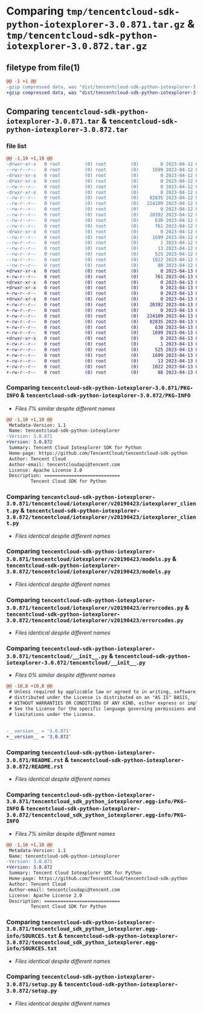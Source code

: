 # Comparing `tmp/tencentcloud-sdk-python-iotexplorer-3.0.871.tar.gz` & `tmp/tencentcloud-sdk-python-iotexplorer-3.0.872.tar.gz`

## filetype from file(1)

```diff
@@ -1 +1 @@
-gzip compressed data, was "dist/tencentcloud-sdk-python-iotexplorer-3.0.871.tar", last modified: Wed Apr 12 00:27:08 2023, max compression
+gzip compressed data, was "dist/tencentcloud-sdk-python-iotexplorer-3.0.872.tar", last modified: Thu Apr 13 00:43:58 2023, max compression
```

## Comparing `tencentcloud-sdk-python-iotexplorer-3.0.871.tar` & `tencentcloud-sdk-python-iotexplorer-3.0.872.tar`

### file list

```diff
@@ -1,19 +1,19 @@
-drwxr-xr-x   0 root         (0) root         (0)        0 2023-04-12 00:27:08.000000 tencentcloud-sdk-python-iotexplorer-3.0.871/
--rw-r--r--   0 root         (0) root         (0)     1699 2023-04-12 00:27:08.000000 tencentcloud-sdk-python-iotexplorer-3.0.871/PKG-INFO
-drwxr-xr-x   0 root         (0) root         (0)        0 2023-04-12 00:27:08.000000 tencentcloud-sdk-python-iotexplorer-3.0.871/tencentcloud/
-drwxr-xr-x   0 root         (0) root         (0)        0 2023-04-12 00:27:08.000000 tencentcloud-sdk-python-iotexplorer-3.0.871/tencentcloud/iotexplorer/
--rw-r--r--   0 root         (0) root         (0)        0 2023-04-12 00:27:08.000000 tencentcloud-sdk-python-iotexplorer-3.0.871/tencentcloud/iotexplorer/__init__.py
-drwxr-xr-x   0 root         (0) root         (0)        0 2023-04-12 00:27:08.000000 tencentcloud-sdk-python-iotexplorer-3.0.871/tencentcloud/iotexplorer/v20190423/
--rw-r--r--   0 root         (0) root         (0)    82835 2023-04-12 00:27:08.000000 tencentcloud-sdk-python-iotexplorer-3.0.871/tencentcloud/iotexplorer/v20190423/iotexplorer_client.py
--rw-r--r--   0 root         (0) root         (0)   224109 2023-04-12 00:27:08.000000 tencentcloud-sdk-python-iotexplorer-3.0.871/tencentcloud/iotexplorer/v20190423/models.py
--rw-r--r--   0 root         (0) root         (0)        0 2023-04-12 00:27:08.000000 tencentcloud-sdk-python-iotexplorer-3.0.871/tencentcloud/iotexplorer/v20190423/__init__.py
--rw-r--r--   0 root         (0) root         (0)    20392 2023-04-12 00:27:08.000000 tencentcloud-sdk-python-iotexplorer-3.0.871/tencentcloud/iotexplorer/v20190423/errorcodes.py
--rw-r--r--   0 root         (0) root         (0)      630 2023-04-12 00:27:08.000000 tencentcloud-sdk-python-iotexplorer-3.0.871/tencentcloud/__init__.py
--rw-r--r--   0 root         (0) root         (0)      761 2023-04-12 00:27:08.000000 tencentcloud-sdk-python-iotexplorer-3.0.871/README.rst
-drwxr-xr-x   0 root         (0) root         (0)        0 2023-04-12 00:27:08.000000 tencentcloud-sdk-python-iotexplorer-3.0.871/tencentcloud_sdk_python_iotexplorer.egg-info/
--rw-r--r--   0 root         (0) root         (0)     1699 2023-04-12 00:27:08.000000 tencentcloud-sdk-python-iotexplorer-3.0.871/tencentcloud_sdk_python_iotexplorer.egg-info/PKG-INFO
--rw-r--r--   0 root         (0) root         (0)        1 2023-04-12 00:27:08.000000 tencentcloud-sdk-python-iotexplorer-3.0.871/tencentcloud_sdk_python_iotexplorer.egg-info/dependency_links.txt
--rw-r--r--   0 root         (0) root         (0)       13 2023-04-12 00:27:08.000000 tencentcloud-sdk-python-iotexplorer-3.0.871/tencentcloud_sdk_python_iotexplorer.egg-info/top_level.txt
--rw-r--r--   0 root         (0) root         (0)      525 2023-04-12 00:27:08.000000 tencentcloud-sdk-python-iotexplorer-3.0.871/tencentcloud_sdk_python_iotexplorer.egg-info/SOURCES.txt
--rw-r--r--   0 root         (0) root         (0)     1022 2023-04-12 00:27:08.000000 tencentcloud-sdk-python-iotexplorer-3.0.871/setup.py
--rw-r--r--   0 root         (0) root         (0)       88 2023-04-12 00:27:08.000000 tencentcloud-sdk-python-iotexplorer-3.0.871/setup.cfg
+drwxr-xr-x   0 root         (0) root         (0)        0 2023-04-13 00:43:58.000000 tencentcloud-sdk-python-iotexplorer-3.0.872/
+-rw-r--r--   0 root         (0) root         (0)      761 2023-04-13 00:43:58.000000 tencentcloud-sdk-python-iotexplorer-3.0.872/README.rst
+drwxr-xr-x   0 root         (0) root         (0)        0 2023-04-13 00:43:58.000000 tencentcloud-sdk-python-iotexplorer-3.0.872/tencentcloud/
+drwxr-xr-x   0 root         (0) root         (0)        0 2023-04-13 00:43:58.000000 tencentcloud-sdk-python-iotexplorer-3.0.872/tencentcloud/iotexplorer/
+-rw-r--r--   0 root         (0) root         (0)        0 2023-04-13 00:43:58.000000 tencentcloud-sdk-python-iotexplorer-3.0.872/tencentcloud/iotexplorer/__init__.py
+drwxr-xr-x   0 root         (0) root         (0)        0 2023-04-13 00:43:58.000000 tencentcloud-sdk-python-iotexplorer-3.0.872/tencentcloud/iotexplorer/v20190423/
+-rw-r--r--   0 root         (0) root         (0)    20392 2023-04-13 00:43:58.000000 tencentcloud-sdk-python-iotexplorer-3.0.872/tencentcloud/iotexplorer/v20190423/errorcodes.py
+-rw-r--r--   0 root         (0) root         (0)        0 2023-04-13 00:43:58.000000 tencentcloud-sdk-python-iotexplorer-3.0.872/tencentcloud/iotexplorer/v20190423/__init__.py
+-rw-r--r--   0 root         (0) root         (0)   224109 2023-04-13 00:43:58.000000 tencentcloud-sdk-python-iotexplorer-3.0.872/tencentcloud/iotexplorer/v20190423/models.py
+-rw-r--r--   0 root         (0) root         (0)    82835 2023-04-13 00:43:58.000000 tencentcloud-sdk-python-iotexplorer-3.0.872/tencentcloud/iotexplorer/v20190423/iotexplorer_client.py
+-rw-r--r--   0 root         (0) root         (0)      630 2023-04-13 00:43:58.000000 tencentcloud-sdk-python-iotexplorer-3.0.872/tencentcloud/__init__.py
+-rw-r--r--   0 root         (0) root         (0)     1699 2023-04-13 00:43:58.000000 tencentcloud-sdk-python-iotexplorer-3.0.872/PKG-INFO
+drwxr-xr-x   0 root         (0) root         (0)        0 2023-04-13 00:43:58.000000 tencentcloud-sdk-python-iotexplorer-3.0.872/tencentcloud_sdk_python_iotexplorer.egg-info/
+-rw-r--r--   0 root         (0) root         (0)        1 2023-04-13 00:43:58.000000 tencentcloud-sdk-python-iotexplorer-3.0.872/tencentcloud_sdk_python_iotexplorer.egg-info/dependency_links.txt
+-rw-r--r--   0 root         (0) root         (0)      525 2023-04-13 00:43:58.000000 tencentcloud-sdk-python-iotexplorer-3.0.872/tencentcloud_sdk_python_iotexplorer.egg-info/SOURCES.txt
+-rw-r--r--   0 root         (0) root         (0)     1699 2023-04-13 00:43:58.000000 tencentcloud-sdk-python-iotexplorer-3.0.872/tencentcloud_sdk_python_iotexplorer.egg-info/PKG-INFO
+-rw-r--r--   0 root         (0) root         (0)       13 2023-04-13 00:43:58.000000 tencentcloud-sdk-python-iotexplorer-3.0.872/tencentcloud_sdk_python_iotexplorer.egg-info/top_level.txt
+-rw-r--r--   0 root         (0) root         (0)     1022 2023-04-13 00:43:58.000000 tencentcloud-sdk-python-iotexplorer-3.0.872/setup.py
+-rw-r--r--   0 root         (0) root         (0)       88 2023-04-13 00:43:58.000000 tencentcloud-sdk-python-iotexplorer-3.0.872/setup.cfg
```

### Comparing `tencentcloud-sdk-python-iotexplorer-3.0.871/PKG-INFO` & `tencentcloud-sdk-python-iotexplorer-3.0.872/PKG-INFO`

 * *Files 7% similar despite different names*

```diff
@@ -1,10 +1,10 @@
 Metadata-Version: 1.1
 Name: tencentcloud-sdk-python-iotexplorer
-Version: 3.0.871
+Version: 3.0.872
 Summary: Tencent Cloud Iotexplorer SDK for Python
 Home-page: https://github.com/TencentCloud/tencentcloud-sdk-python
 Author: Tencent Cloud
 Author-email: tencentcloudapi@tencent.com
 License: Apache License 2.0
 Description: ============================
         Tencent Cloud SDK for Python
```

### Comparing `tencentcloud-sdk-python-iotexplorer-3.0.871/tencentcloud/iotexplorer/v20190423/iotexplorer_client.py` & `tencentcloud-sdk-python-iotexplorer-3.0.872/tencentcloud/iotexplorer/v20190423/iotexplorer_client.py`

 * *Files identical despite different names*

### Comparing `tencentcloud-sdk-python-iotexplorer-3.0.871/tencentcloud/iotexplorer/v20190423/models.py` & `tencentcloud-sdk-python-iotexplorer-3.0.872/tencentcloud/iotexplorer/v20190423/models.py`

 * *Files identical despite different names*

### Comparing `tencentcloud-sdk-python-iotexplorer-3.0.871/tencentcloud/iotexplorer/v20190423/errorcodes.py` & `tencentcloud-sdk-python-iotexplorer-3.0.872/tencentcloud/iotexplorer/v20190423/errorcodes.py`

 * *Files identical despite different names*

### Comparing `tencentcloud-sdk-python-iotexplorer-3.0.871/tencentcloud/__init__.py` & `tencentcloud-sdk-python-iotexplorer-3.0.872/tencentcloud/__init__.py`

 * *Files 0% similar despite different names*

```diff
@@ -10,8 +10,8 @@
 # Unless required by applicable law or agreed to in writing, software
 # distributed under the License is distributed on an "AS IS" BASIS,
 # WITHOUT WARRANTIES OR CONDITIONS OF ANY KIND, either express or implied.
 # See the License for the specific language governing permissions and
 # limitations under the License.
 
 
-__version__ = '3.0.871'
+__version__ = '3.0.872'
```

### Comparing `tencentcloud-sdk-python-iotexplorer-3.0.871/README.rst` & `tencentcloud-sdk-python-iotexplorer-3.0.872/README.rst`

 * *Files identical despite different names*

### Comparing `tencentcloud-sdk-python-iotexplorer-3.0.871/tencentcloud_sdk_python_iotexplorer.egg-info/PKG-INFO` & `tencentcloud-sdk-python-iotexplorer-3.0.872/tencentcloud_sdk_python_iotexplorer.egg-info/PKG-INFO`

 * *Files 7% similar despite different names*

```diff
@@ -1,10 +1,10 @@
 Metadata-Version: 1.1
 Name: tencentcloud-sdk-python-iotexplorer
-Version: 3.0.871
+Version: 3.0.872
 Summary: Tencent Cloud Iotexplorer SDK for Python
 Home-page: https://github.com/TencentCloud/tencentcloud-sdk-python
 Author: Tencent Cloud
 Author-email: tencentcloudapi@tencent.com
 License: Apache License 2.0
 Description: ============================
         Tencent Cloud SDK for Python
```

### Comparing `tencentcloud-sdk-python-iotexplorer-3.0.871/tencentcloud_sdk_python_iotexplorer.egg-info/SOURCES.txt` & `tencentcloud-sdk-python-iotexplorer-3.0.872/tencentcloud_sdk_python_iotexplorer.egg-info/SOURCES.txt`

 * *Files identical despite different names*

### Comparing `tencentcloud-sdk-python-iotexplorer-3.0.871/setup.py` & `tencentcloud-sdk-python-iotexplorer-3.0.872/setup.py`

 * *Files identical despite different names*

